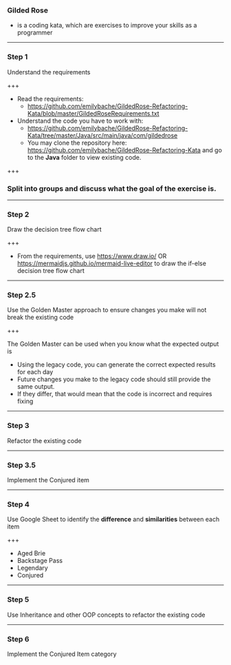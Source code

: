### Gilded Rose 
- is a coding kata, which are exercises to improve your skills as a programmer

---

### Step 1
Understand the requirements

+++

- Read the requirements:
  - https://github.com/emilybache/GildedRose-Refactoring-Kata/blob/master/GildedRoseRequirements.txt
- Understand the code you have to work with:
  - https://github.com/emilybache/GildedRose-Refactoring-Kata/tree/master/Java/src/main/java/com/gildedrose
  - You may clone the repository here: https://github.com/emilybache/GildedRose-Refactoring-Kata and go to the **Java** folder to view existing code.

+++

### Split into groups and discuss what the goal of the exercise is.

---

### Step 2
Draw the decision tree flow chart

+++

- From the requirements, use https://www.draw.io/ OR https://mermaidjs.github.io/mermaid-live-editor to draw the if-else decision tree flow chart

---

### Step 2.5
Use the Golden Master approach to ensure changes you make will not break the existing code

+++

The Golden Master can be used when you know what the expected output is
- Using the legacy code, you can generate the correct expected results for each day
- Future changes you make to the legacy code should still provide the same output.
- If they differ, that would mean that the code is incorrect and requires fixing

---

### Step 3
Refactor the existing code

---

### Step 3.5
Implement the Conjured item

---

### Step 4
Use Google Sheet to identify the **difference** and **similarities** between each item

+++

- Aged Brie
- Backstage Pass
- Legendary
- Conjured

---

### Step 5
Use Inheritance and other OOP concepts to refactor the existing code

---

### Step 6
Implement the Conjured Item category


